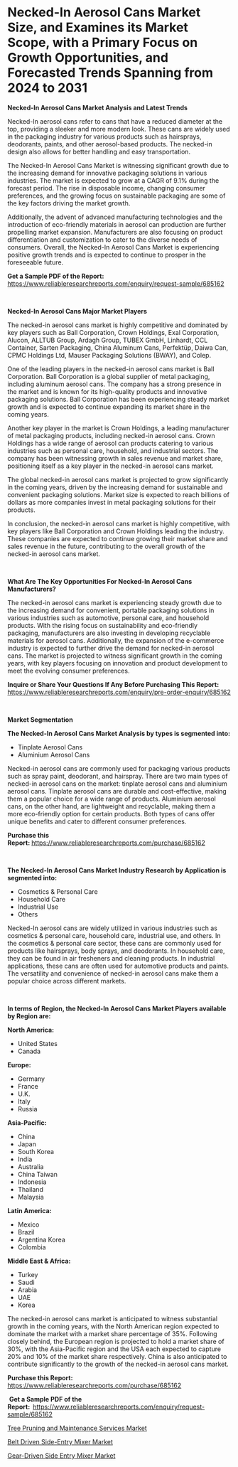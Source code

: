 <p><h1>Necked-In Aerosol Cans Market Size, and Examines its Market Scope, with a Primary Focus on Growth Opportunities, and Forecasted Trends Spanning from 2024 to 2031</h1></p><p><strong>Necked-In Aerosol Cans Market Analysis and Latest Trends</strong></p>
<p><p>Necked-In aerosol cans refer to cans that have a reduced diameter at the top, providing a sleeker and more modern look. These cans are widely used in the packaging industry for various products such as hairsprays, deodorants, paints, and other aerosol-based products. The necked-in design also allows for better handling and easy transportation.</p><p>The Necked-In Aerosol Cans Market is witnessing significant growth due to the increasing demand for innovative packaging solutions in various industries. The market is expected to grow at a CAGR of 9.1% during the forecast period. The rise in disposable income, changing consumer preferences, and the growing focus on sustainable packaging are some of the key factors driving the market growth.</p><p>Additionally, the advent of advanced manufacturing technologies and the introduction of eco-friendly materials in aerosol can production are further propelling market expansion. Manufacturers are also focusing on product differentiation and customization to cater to the diverse needs of consumers. Overall, the Necked-In Aerosol Cans Market is experiencing positive growth trends and is expected to continue to prosper in the foreseeable future.</p></p>
<p><strong>Get a Sample PDF of the Report:&nbsp;</strong> <a href="https://www.reliableresearchreports.com/enquiry/request-sample/685162">https://www.reliableresearchreports.com/enquiry/request-sample/685162</a></p>
<p>&nbsp;</p>
<p><strong>Necked-In Aerosol Cans Major Market Players</strong></p>
<p><p>The necked-in aerosol cans market is highly competitive and dominated by key players such as Ball Corporation, Crown Holdings, Exal Corporation, Alucon, ALLTUB Group, Ardagh Group, TUBEX GmbH, Linhardt, CCL Container, Sarten Packaging, China Aluminum Cans, Perfektüp, Daiwa Can, CPMC Holdings Ltd, Mauser Packaging Solutions (BWAY), and Colep.</p><p>One of the leading players in the necked-in aerosol cans market is Ball Corporation. Ball Corporation is a global supplier of metal packaging, including aluminum aerosol cans. The company has a strong presence in the market and is known for its high-quality products and innovative packaging solutions. Ball Corporation has been experiencing steady market growth and is expected to continue expanding its market share in the coming years.</p><p>Another key player in the market is Crown Holdings, a leading manufacturer of metal packaging products, including necked-in aerosol cans. Crown Holdings has a wide range of aerosol can products catering to various industries such as personal care, household, and industrial sectors. The company has been witnessing growth in sales revenue and market share, positioning itself as a key player in the necked-in aerosol cans market.</p><p>The global necked-in aerosol cans market is projected to grow significantly in the coming years, driven by the increasing demand for sustainable and convenient packaging solutions. Market size is expected to reach billions of dollars as more companies invest in metal packaging solutions for their products.</p><p>In conclusion, the necked-in aerosol cans market is highly competitive, with key players like Ball Corporation and Crown Holdings leading the industry. These companies are expected to continue growing their market share and sales revenue in the future, contributing to the overall growth of the necked-in aerosol cans market.</p></p>
<p>&nbsp;</p>
<p><strong>What Are The Key Opportunities For Necked-In Aerosol Cans Manufacturers?</strong></p>
<p><p>The necked-in aerosol cans market is experiencing steady growth due to the increasing demand for convenient, portable packaging solutions in various industries such as automotive, personal care, and household products. With the rising focus on sustainability and eco-friendly packaging, manufacturers are also investing in developing recyclable materials for aerosol cans. Additionally, the expansion of the e-commerce industry is expected to further drive the demand for necked-in aerosol cans. The market is projected to witness significant growth in the coming years, with key players focusing on innovation and product development to meet the evolving consumer preferences.</p></p>
<p><strong>Inquire or Share Your Questions If Any Before Purchasing This Report:</strong> <a href="https://www.reliableresearchreports.com/enquiry/pre-order-enquiry/685162">https://www.reliableresearchreports.com/enquiry/pre-order-enquiry/685162</a></p>
<p>&nbsp;</p>
<p><strong>Market Segmentation</strong></p>
<p><strong>The Necked-In Aerosol Cans Market Analysis by types is segmented into:</strong></p>
<p><ul><li>Tinplate Aerosol Cans</li><li>Aluminium Aerosol Cans</li></ul></p>
<p><p>Necked-in aerosol cans are commonly used for packaging various products such as spray paint, deodorant, and hairspray. There are two main types of necked-in aerosol cans on the market: tinplate aerosol cans and aluminium aerosol cans. Tinplate aerosol cans are durable and cost-effective, making them a popular choice for a wide range of products. Aluminium aerosol cans, on the other hand, are lightweight and recyclable, making them a more eco-friendly option for certain products. Both types of cans offer unique benefits and cater to different consumer preferences.</p></p>
<p><strong>Purchase this Report:&nbsp;</strong><a href="https://www.reliableresearchreports.com/purchase/685162">https://www.reliableresearchreports.com/purchase/685162</a></p>
<p>&nbsp;</p>
<p><strong>The Necked-In Aerosol Cans Market Industry Research by Application is segmented into:</strong></p>
<p><ul><li>Cosmetics & Personal Care</li><li>Household Care</li><li>Industrial Use</li><li>Others</li></ul></p>
<p><p>Necked-In aerosol cans are widely utilized in various industries such as cosmetics & personal care, household care, industrial use, and others. In the cosmetics & personal care sector, these cans are commonly used for products like hairsprays, body sprays, and deodorants. In household care, they can be found in air fresheners and cleaning products. In industrial applications, these cans are often used for automotive products and paints. The versatility and convenience of necked-in aerosol cans make them a popular choice across different markets.</p></p>
<p>&nbsp;</p>
<p><strong>In terms of Region, the Necked-In Aerosol Cans Market Players available by Region are:</strong></p>
<p>
    <p> <strong> North America: </strong>
        <ul>
            <li>United States</li>
            <li>Canada</li>
        </ul>
        </p> 
    <p> <strong> Europe: </strong>
        <ul>
            <li>Germany</li>
            <li>France</li>
            <li>U.K.</li>
            <li>Italy</li>
            <li>Russia</li>
        </ul>
        </p> 
    <p> <strong> Asia-Pacific: </strong>
        <ul>
            <li>China</li>
            <li>Japan</li>
            <li>South Korea</li>
            <li>India</li>
            <li>Australia</li>
            <li>China Taiwan</li>
            <li>Indonesia</li>
            <li>Thailand</li>
            <li>Malaysia</li>
        </ul>
        </p> 
    <p> <strong> Latin America: </strong>
        <ul>
            <li>Mexico</li>
            <li>Brazil</li>
            <li>Argentina Korea</li>
            <li>Colombia</li>
        </ul>
        </p> 
    <p> <strong> Middle East & Africa: </strong>
        <ul>
            <li>Turkey</li>
            <li>Saudi</li>
            <li>Arabia</li>
            <li>UAE</li>
            <li>Korea</li>
        </ul>
    </p>
    </p>
<p><p>The necked-in aerosol cans market is anticipated to witness substantial growth in the coming years, with the North American region expected to dominate the market with a market share percentage of 35%. Following closely behind, the European region is projected to hold a market share of 30%, with the Asia-Pacific region and the USA each expected to capture 20% and 10% of the market share respectively. China is also anticipated to contribute significantly to the growth of the necked-in aerosol cans market.</p></p>
<p><strong>Purchase this Report: </strong><a href="https://www.reliableresearchreports.com/purchase/685162">https://www.reliableresearchreports.com/purchase/685162</a></p>
<p>&nbsp;<strong>Get a Sample PDF of the Report:&nbsp;&nbsp;</strong><a href="https://www.reliableresearchreports.com/enquiry/request-sample/685162">https://www.reliableresearchreports.com/enquiry/request-sample/685162</a></p>
<p><strong></strong></p>
<p><p><a href="https://github.com/mahnoor2003/Market-Research-Report-List-3/blob/main/tree-pruning-and-maintenance-services-market.md">Tree Pruning and Maintenance Services Market</a></p><p><a href="https://github.com/Glendatilghmankmgz0rbhwpy/Market-Research-Report-List-1/blob/main/belt-driven-side-entry-mixer-market.md">Belt Driven Side-Entry Mixer Market</a></p><p><a href="https://github.com/BryceTownsendr/Market-Research-Report-List-3/blob/main/gear-driven-side-entry-mixer-market.md">Gear-Driven Side Entry Mixer Market</a></p></p>